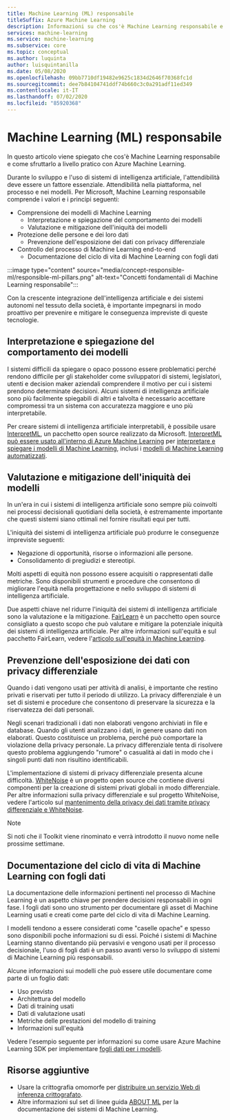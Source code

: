 ```yaml
---
title: Machine Learning (ML) responsabile
titleSuffix: Azure Machine Learning
description: Informazioni su che cos'è Machine Learning responsabile e come usarlo in Azure Machine Learning
services: machine-learning
ms.service: machine-learning
ms.subservice: core
ms.topic: conceptual
ms.author: luquinta
author: luisquintanilla
ms.date: 05/08/2020
ms.openlocfilehash: 09bb7710df19482e9625c1834d2646f70368fc1d
ms.sourcegitcommit: dee7b84104741ddf74b660c3c0a291adf11ed349
ms.contentlocale: it-IT
ms.lasthandoff: 07/02/2020
ms.locfileid: "85920368"
---
```

# <a name="responsible-machine-learning-ml"></a>Machine Learning (ML) responsabile

In questo articolo viene spiegato che cos'è Machine Learning responsabile e come sfruttarlo a livello pratico con Azure Machine Learning.

Durante lo sviluppo e l'uso di sistemi di intelligenza artificiale, l'attendibilità deve essere un fattore essenziale. Attendibilità nella piattaforma, nel processo e nei modelli. Per Microsoft, Machine Learning responsabile comprende i valori e i principi seguenti:

- Comprensione dei modelli di Machine Learning
  - Interpretazione e spiegazione del comportamento dei modelli
  - Valutazione e mitigazione dell'iniquità dei modelli
- Protezione delle persone e dei loro dati
  - Prevenzione dell'esposizione dei dati con privacy differenziale  
- Controllo del processo di Machine Learning end-to-end
  - Documentazione del ciclo di vita di Machine Learning con fogli dati

:::image type="content" source="media/concept-responsible-ml/responsible-ml-pillars.png" alt-text="Concetti fondamentali di Machine Learning responsabile":::

Con la crescente integrazione dell'intelligenza artificiale e dei sistemi autonomi nel tessuto della società, è importante impegnarsi in modo proattivo per prevenire e mitigare le conseguenza impreviste di queste tecnologie.

## <a name="interpret-and-explain-model-behavior"></a>Interpretazione e spiegazione del comportamento dei modelli

I sistemi difficili da spiegare o opaco possono essere problematici perché rendono difficile per gli stakeholder come sviluppatori di sistemi, legislatori, utenti e decision maker aziendali comprendere il motivo per cui i sistemi prendono determinate decisioni. Alcuni sistemi di intelligenza artificiale sono più facilmente spiegabili di altri e talvolta è necessario accettare compromessi tra un sistema con accuratezza maggiore e uno più interpretabile.

Per creare sistemi di intelligenza artificiale interpretabili, è possibile usare [InterpretML](https://github.com/interpretml/interpret), un pacchetto open source realizzato da Microsoft. [InterpretML può essere usato all'interno di Azure Machine Learning](how-to-machine-learning-interpretability.md) per [interpretare e spiegare i modelli di Machine Learning](how-to-machine-learning-interpretability-aml.md), inclusi i [modelli di Machine Learning automatizzati](how-to-machine-learning-interpretability-automl.md).

## <a name="assess-and-mitigate-model-unfairness"></a>Valutazione e mitigazione dell'iniquità dei modelli

In un'era in cui i sistemi di intelligenza artificiale sono sempre più coinvolti nei processi decisionali quotidiani della società, è estremamente importante che questi sistemi siano ottimali nel fornire risultati equi per tutti.

L'iniquità dei sistemi di intelligenza artificiale può produrre le conseguenze impreviste seguenti:

- Negazione di opportunità, risorse o informazioni alle persone.
- Consolidamento di pregiudizi e stereotipi.

Molti aspetti di equità non possono essere acquisiti o rappresentati dalle metriche. Sono disponibili strumenti e procedure che consentono di migliorare l'equità nella progettazione e nello sviluppo di sistemi di intelligenza artificiale.

Due aspetti chiave nel ridurre l'iniquità dei sistemi di intelligenza artificiale sono la valutazione e la mitigazione. [FairLearn](https://github.com/fairlearn/fairlearn) è un pacchetto open source consigliato a questo scopo che può valutare e mitigare la potenziale iniquità dei sistemi di intelligenza artificiale. Per altre informazioni sull'equità e sul pacchetto FairLearn, vedere l'[articolo sull'equità in Machine Learning](./concept-fairness-ml.md).

## <a name="prevent-data-exposure-with-differential-privacy"></a>Prevenzione dell'esposizione dei dati con privacy differenziale

Quando i dati vengono usati per attività di analisi, è importante che restino privati e riservati per tutto il periodo di utilizzo. La privacy differenziale è un set di sistemi e procedure che consentono di preservare la sicurezza e la riservatezza dei dati personali.

Negli scenari tradizionali i dati non elaborati vengono archiviati in file e database. Quando gli utenti analizzano i dati, in genere usano dati non elaborati. Questo costituisce un problema, perché può comportare la violazione della privacy personale. La privacy differenziale tenta di risolvere questo problema aggiungendo "rumore" o casualità ai dati in modo che i singoli punti dati non risultino identificabili.

L'implementazione di sistemi di privacy differenziale presenta alcune difficoltà. [WhiteNoise](https://github.com/opendifferentialprivacy/whitenoise-core) è un progetto open source che contiene diversi componenti per la creazione di sistemi privati globali in modo differenziale. Per altre informazioni sulla privacy differenziale e sul progetto WhiteNoise, vedere l'articolo sul [mantenimento della privacy dei dati tramite privacy differenziale e WhiteNoise](./concept-differential-privacy.md).

> [!NOTE]
> Si noti che il Toolkit viene rinominato e verrà introdotto il nuovo nome nelle prossime settimane. 

## <a name="document-the-machine-learning-lifecycle-with-datasheets"></a>Documentazione del ciclo di vita di Machine Learning con fogli dati

La documentazione delle informazioni pertinenti nel processo di Machine Learning è un aspetto chiave per prendere decisioni responsabili in ogni fase. I fogli dati sono uno strumento per documentare gli asset di Machine Learning usati e creati come parte del ciclo di vita di Machine Learning.

I modelli tendono a essere considerati come "caselle opache" e spesso sono disponibili poche informazioni su di essi. Poiché i sistemi di Machine Learning stanno diventando più pervasivi e vengono usati per il processo decisionale, l'uso di fogli dati è un passo avanti verso lo sviluppo di sistemi di Machine Learning più responsabili.

Alcune informazioni sui modelli che può essere utile documentare come parte di un foglio dati:

- Uso previsto
- Architettura del modello
- Dati di training usati
- Dati di valutazione usati
- Metriche delle prestazioni del modello di training
- Informazioni sull'equità

Vedere l'esempio seguente per informazioni su come usare Azure Machine Learning SDK per implementare [fogli dati per i modelli](https://github.com/microsoft/MLOps/blob/master/pytorch_with_datasheet/model_with_datasheet.ipynb).

## <a name="additional-resources"></a>Risorse aggiuntive

- Usare la crittografia omomorfe per [distribuire un servizio Web di inferenza crittografato](how-to-homomorphic-encryption-seal.md).
- Altre informazioni sul set di linee guida [ABOUT ML](https://www.partnershiponai.org/about-ml/) per la documentazione dei sistemi di Machine Learning.
